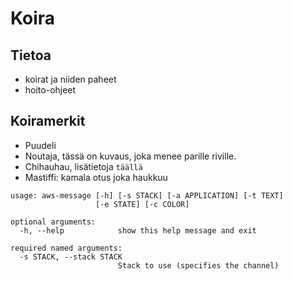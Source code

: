 # Koira

## Tietoa

* koirat ja niiden paheet
* hoito-ohjeet

## Koiramerkit

* Puudeli
* Noutaja, tässä on
kuvaus, joka menee parille riville.
* Chihauhau, lisätietoja `täällä`
* Mastiffi: kamala otus joka haukkuu

```commandline
usage: aws-message [-h] [-s STACK] [-a APPLICATION] [-t TEXT]
                   [-e STATE] [-c COLOR]

optional arguments:
  -h, --help            show this help message and exit

required named arguments:
  -s STACK, --stack STACK
                        Stack to use (specifies the channel)
```

